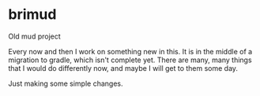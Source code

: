 brimud
======

Old mud project

Every now and then I work on something new in this. It is in the middle of a migration to gradle, which isn't complete yet. There are many, many things that I would do differently now, and maybe I will get to them some day.

Just making some simple changes.
